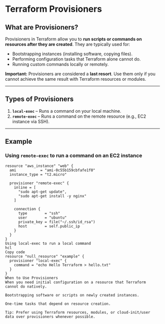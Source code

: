 # Terraform Provisioners

## What are Provisioners?

Provisioners in Terraform allow you to **run scripts or commands on resources after they are created**. They are typically used for:

- Bootstrapping instances (installing software, copying files).
- Performing configuration tasks that Terraform alone cannot do.
- Running custom commands locally or remotely.

**Important:** Provisioners are considered a **last resort**. Use them only if you cannot achieve the same result with Terraform resources or modules.

---

## Types of Provisioners

1. **`local-exec`** – Runs a command on your local machine.  
2. **`remote-exec`** – Runs a command on the remote resource (e.g., EC2 instance via SSH).

---

## Example

### Using `remote-exec` to run a command on an EC2 instance

```hcl
resource "aws_instance" "web" {
  ami           = "ami-0c55b159cbfafe1f0"
  instance_type = "t2.micro"

  provisioner "remote-exec" {
    inline = [
      "sudo apt-get update",
      "sudo apt-get install -y nginx"
    ]

    connection {
      type        = "ssh"
      user        = "ubuntu"
      private_key = file("~/.ssh/id_rsa")
      host        = self.public_ip
    }
  }
}
Using local-exec to run a local command
hcl
Copy code
resource "null_resource" "example" {
  provisioner "local-exec" {
    command = "echo Hello Terraform > hello.txt"
  }
}
When to Use Provisioners
When you need initial configuration on a resource that Terraform cannot do natively.

Bootstrapping software or scripts on newly created instances.

One-time tasks that depend on resource creation.

Tip: Prefer using Terraform resources, modules, or cloud-init/user data over provisioners whenever possible.